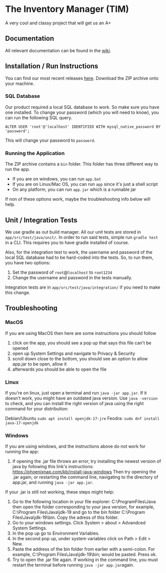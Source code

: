 # The Inventory Manager (TIM)
A very cool and classy project that will get us an A+

## Documentation
All relevant documentation can be found in the [wiki](https://github.com/Macintosh001/EECS-3311-final-project/wiki).

## Installation / Run Instructions
You can find our most recent releases [here](https://github.com/Macintosh001/EECS-3311-final-project/releases). 
Download the ZIP archive onto your machine.

### SQL Database

Our product required a local SQL database to work. So make sure you have one installed.
To change your password (which you will need to know), you can run the following SQL query.
```roomsql
ALTER USER 'root'@'localhost' IDENTIFIED WITH mysql_native_password BY 'password';
```

This will change your password to `password`.

### Running the Application

The ZIP archive contains a `bin` folder. This folder has three different way to run the app.

- If you are on windows, you can run `app.bat`
- If you are on Linux/Mac OS, you can run `app` since it's just a shell script
- On any platform, you can run `app.jar` which is a runnable jar

If non of these options work, maybe the troubleshooting info below will help.

## Unit / Integration Tests

We use gradle as out build manager. All our unit tests are stored in `app/src/test/java/unit/`. In order to run said tests, simple run `gradle test` in a CLI. This requires you to have gradle installed of course.

Also, for the integration test to work, the username and password of the local SQL database had to be hard-coded into the tests. So, to run them, you have two options:

1. Set the password of `root`@`localhost` to `root1234`
2. Change the username and password in the tests manually. 

Integration tests are in `app/src/test/java/integration/` if you need to make this change.

## Troubleshooting

### MacOS
If you are using MacOS then here are some instructions you should follow
1. click on the app, you should see a pop up that says this file can't be opened
2. open up System Settings and navigate to Privacy & Security
3. scroll down close to the bottom, you should see an option to allow app.jar to be open, allow it
4. afterwards you should be able to open the file

### Linux
If you're on linux, just open a terminal and run `java -jar app.jar`. If it doesn't work, you might have an outdated java version. Use  `java -version` to check, and you can install the right version of java using the right command for your distribution:

Debian/Ubuntu `sudo apt install openjdk-17-jre`
Feodra: `sudo dnf install java-17-openjdk`

### Windows
If you are using windows, and the instructions above do not work for running the app:
1. If opening the .jar file throws an error, try installing the newest version of java by following this link's instructions: https://phoenixnap.com/kb/install-java-windows Then try opening the .jar again, or restarting the command line, navigating to the directory of app.jar, and running `java -jar app.jar`.

If your .jar is still not working, these steps might help:
1.  Go to the following location in your file explorer: C:\ProgramFiles\Java then open the folder corresponding to your java version, for example, C:\Program Files\Java\jdk-19 and go to the bin folder C:\Program Files\Java\jdk-19\bin. Copy the adress of this folder.
2. Go to your windows settings. Click System > about > Advandced System Settings. 
3. In the pop up go to Environment Variables. 
4. In the second pop up, under system variables click on Path > Edit > New. 
5. Paste the address of the bin folder from earlier with a semi-colon. For example, C:\Program Files\Java\jdk-19\bin; would be pasted. Press ok.
6. Try to open the .jar file again. If working in the command line, you must restart the terminal before running `java -jar app.jar`again.


